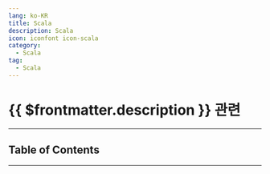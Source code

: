 ```yaml
---
lang: ko-KR
title: Scala
description: Scala
icon: iconfont icon-scala
category:
  - Scala
tag:
  - Scala  
---
```


# {{ $frontmatter.description }} 관련

<ShieldsGroup logos="scala"/>

---

## Table of Contents

<ToCLocal basePath="/programming/scala/" />

---

<TagLinks />
